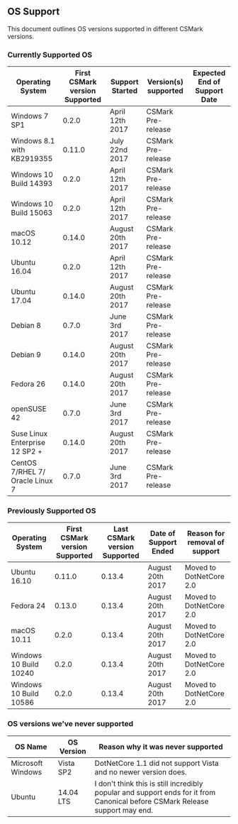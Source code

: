 ## OS Support
This document outlines OS versions supported in different CSMark versions.

### Currently Supported OS

| Operating System | First CSMark version Supported | Support Started | Version(s) supported | Expected End of Support Date|
|---|---|---|---|---|
| Windows 7 SP1 | 0.2.0 | April 12th 2017 | CSMark Pre-release |  |
| Windows 8.1 with KB2919355 | 0.11.0 | July 22nd 2017 | CSMark Pre-release |   |
| Windows 10 Build 14393 | 0.2.0 | April 12th 2017| CSMark Pre-release |   |
| Windows 10 Build 15063 | 0.2.0 | April 12th 2017 | CSMark Pre-release |   |
| macOS 10.12 | 0.14.0 | August 20th 2017 | CSMark Pre-release |   |
| Ubuntu 16.04 | 0.2.0 | April 12th 2017 | CSMark Pre-release |   |
| Ubuntu 17.04 | 0.14.0 | August 20th 2017 | CSMark Pre-release |   |
| Debian 8 | 0.7.0 | June 3rd 2017 | CSMark Pre-release |   |
| Debian 9 | 0.14.0 | August 20th 2017 | CSMark Pre-release |   |
| Fedora 26 | 0.14.0 | August 20th 2017 | CSMark Pre-release |   |
| openSUSE 42 | 0.7.0 | June 3rd 2017 | CSMark Pre-release |   |
| Suse Linux Enterprise 12 SP2 + | 0.14.0 | August 20th 2017 | CSMark Pre-release |   |
| CentOS 7/RHEL 7/ Oracle Linux 7 | 0.7.0 | June 3rd 2017 | CSMark Pre-release |   |

### Previously Supported OS

| Operating System| First CSMark version Supported | Last CSMark version Supported | Date of Support Ended | Reason for removal of support |
|---|---|---|---|----|
| Ubuntu 16.10 | 0.11.0 | 0.13.4 | August 20th 2017 | Moved to DotNetCore 2.0 |
| Fedora 24 | 0.13.0 | 0.13.4 | August 20th 2017 | Moved to DotNetCore 2.0 |
| macOS 10.11 | 0.2.0 | 0.13.4 | August 20th 2017 | Moved to DotNetCore 2.0 |
| Windows 10 Build 10240 | 0.2.0 | 0.13.4 | August 20th 2017 | Moved to DotNetCore 2.0 |
| Windows 10 Build 10586 | 0.2.0 | 0.13.4 | August 20th 2017 | Moved to DotNetCore 2.0 |

### OS versions we've never supported

| OS Name | OS Version | Reason why it was never supported|
|---|---|---|
| Microsoft Windows | Vista SP2 | DotNetCore 1.1 did not support Vista and no newer version does. | 
| Ubuntu | 14.04 LTS | I don't think this is still incredibly popular and support ends for it from Canonical before CSMark Release support may end. | 
